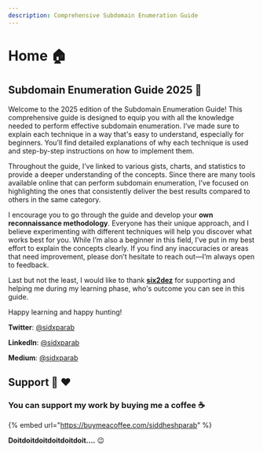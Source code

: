 ```yaml
---
description: Comprehensive Subdomain Enumeration Guide
---
```


# Home 🏠

## Subdomain Enumeration Guide 2025 📖

Welcome to the 2025 edition of the Subdomain Enumeration Guide! This comprehensive guide is designed to equip you with all the knowledge needed to perform effective subdomain enumeration. I’ve made sure to explain each technique in a way that's easy to understand, especially for beginners. You’ll find detailed explanations of why each technique is used and step-by-step instructions on how to implement them.

Throughout the guide, I’ve linked to various gists, charts, and statistics to provide a deeper understanding of the concepts. Since there are many tools available online that can perform subdomain enumeration, I’ve focused on highlighting the ones that consistently deliver the best results compared to others in the same category.

I encourage you to go through the guide and develop your **own reconnaissance methodology**. Everyone has their unique approach, and I believe experimenting with different techniques will help you discover what works best for you. While I’m also a beginner in this field, I’ve put in my best effort to explain the concepts clearly. If you find any inaccuracies or areas that need improvement, please don’t hesitate to reach out—I’m always open to feedback.

Last but not the least, I would like to thank [**six2dez**](https://twitter.com/Six2dez1) for supporting and helping me during my learning phase, who's outcome you can see in this guide.

Happy learning and happy hunting!



**Twitter**:   [@sidxparab](https://twitter.com/sidxparab)

**LinkedIn**: [@sidxparab](https://www.linkedin.com/in/sidxparab/)

**Medium**:  [@sidxparab](https://medium.com/@sidxparab)

## Support 🙏 :heart:

### **You can support my work by buying me a coffee** ☕

{% embed url="https://buymeacoffee.com/siddheshparab" %}

**Doitdoitdoitdoitdoitdoit....** 😉



